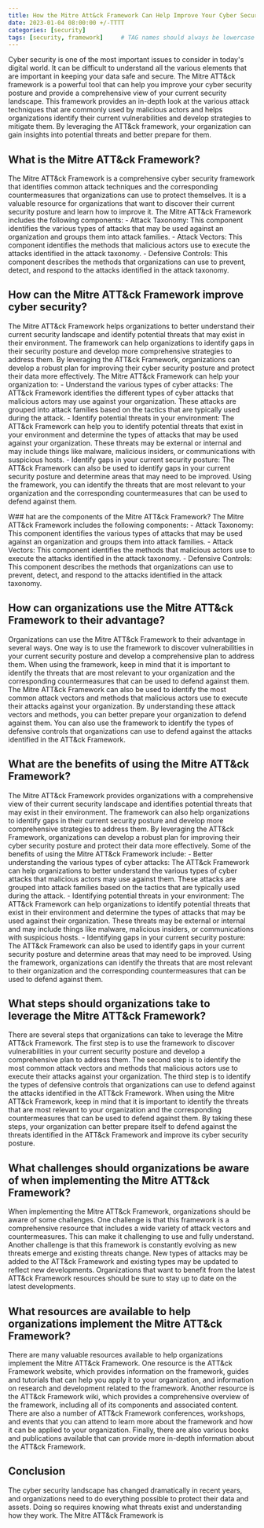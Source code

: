 ```yaml
---
title: How the Mitre Att&ck Framework Can Help Improve Your Cyber Security
date: 2023-01-04 08:00:00 +/-TTTT
categories: [security]
tags: [security, framework]     # TAG names should always be lowercase
---
```


Cyber security is one of the most important issues to consider in today's digital world. It can be difficult to understand all the various elements that are important in keeping your data safe and secure. The Mitre ATT&ck framework is a powerful tool that can help you improve your cyber security posture and provide a comprehensive view of your current security landscape. This framework provides an in-depth look at the various attack techniques that are commonly used by malicious actors and helps organizations identify their current vulnerabilities and develop strategies to mitigate them. By leveraging the ATT&ck framework, your organization can gain insights into potential threats and better prepare for them.

## What is the Mitre ATT&ck Framework?
The Mitre ATT&ck Framework is a comprehensive cyber security framework that identifies common attack techniques and the corresponding countermeasures that organizations can use to protect themselves. It is a valuable resource for organizations that want to discover their current security posture and learn how to improve it. The Mitre ATT&ck Framework includes the following components: - Attack Taxonomy: This component identifies the various types of attacks that may be used against an organization and groups them into attack families. - Attack Vectors: This component identifies the methods that malicious actors use to execute the attacks identified in the attack taxonomy. - Defensive Controls: This component describes the methods that organizations can use to prevent, detect, and respond to the attacks identified in the attack taxonomy.

## How can the Mitre ATT&ck Framework improve cyber security?
The Mitre ATT&ck Framework helps organizations to better understand their current security landscape and identify potential threats that may exist in their environment. The framework can help organizations to identify gaps in their security posture and develop more comprehensive strategies to address them. By leveraging the ATT&ck Framework, organizations can develop a robust plan for improving their cyber security posture and protect their data more effectively. The Mitre ATT&ck Framework can help your organization to: - Understand the various types of cyber attacks: The ATT&ck Framework identifies the different types of cyber attacks that malicious actors may use against your organization. These attacks are grouped into attack families based on the tactics that are typically used during the attack. - Identify potential threats in your environment: The ATT&ck Framework can help you to identify potential threats that exist in your environment and determine the types of attacks that may be used against your organization. These threats may be external or internal and may include things like malware, malicious insiders, or communications with suspicious hosts. - Identify gaps in your current security posture: The ATT&ck Framework can also be used to identify gaps in your current security posture and determine areas that may need to be improved. Using the framework, you can identify the threats that are most relevant to your organization and the corresponding countermeasures that can be used to defend against them.

W## hat are the components of the Mitre ATT&ck Framework?
The Mitre ATT&ck Framework includes the following components: - Attack Taxonomy: This component identifies the various types of attacks that may be used against an organization and groups them into attack families. - Attack Vectors: This component identifies the methods that malicious actors use to execute the attacks identified in the attack taxonomy. - Defensive Controls: This component describes the methods that organizations can use to prevent, detect, and respond to the attacks identified in the attack taxonomy.

## How can organizations use the Mitre ATT&ck Framework to their advantage?
Organizations can use the Mitre ATT&ck Framework to their advantage in several ways. One way is to use the framework to discover vulnerabilities in your current security posture and develop a comprehensive plan to address them. When using the framework, keep in mind that it is important to identify the threats that are most relevant to your organization and the corresponding countermeasures that can be used to defend against them. The Mitre ATT&ck Framework can also be used to identify the most common attack vectors and methods that malicious actors use to execute their attacks against your organization. By understanding these attack vectors and methods, you can better prepare your organization to defend against them. You can also use the framework to identify the types of defensive controls that organizations can use to defend against the attacks identified in the ATT&ck Framework.

## What are the benefits of using the Mitre ATT&ck Framework?
The Mitre ATT&ck Framework provides organizations with a comprehensive view of their current security landscape and identifies potential threats that may exist in their environment. The framework can also help organizations to identify gaps in their current security posture and develop more comprehensive strategies to address them. By leveraging the ATT&ck Framework, organizations can develop a robust plan for improving their cyber security posture and protect their data more effectively. Some of the benefits of using the Mitre ATT&ck Framework include: - Better understanding the various types of cyber attacks: The ATT&ck Framework can help organizations to better understand the various types of cyber attacks that malicious actors may use against them. These attacks are grouped into attack families based on the tactics that are typically used during the attack. - Identifying potential threats in your environment: The ATT&ck Framework can help organizations to identify potential threats that exist in their environment and determine the types of attacks that may be used against their organization. These threats may be external or internal and may include things like malware, malicious insiders, or communications with suspicious hosts. - Identifying gaps in your current security posture: The ATT&ck Framework can also be used to identify gaps in your current security posture and determine areas that may need to be improved. Using the framework, organizations can identify the threats that are most relevant to their organization and the corresponding countermeasures that can be used to defend against them.

## What steps should organizations take to leverage the Mitre ATT&ck Framework?
There are several steps that organizations can take to leverage the Mitre ATT&ck Framework. The first step is to use the framework to discover vulnerabilities in your current security posture and develop a comprehensive plan to address them. The second step is to identify the most common attack vectors and methods that malicious actors use to execute their attacks against your organization. The third step is to identify the types of defensive controls that organizations can use to defend against the attacks identified in the ATT&ck Framework. When using the Mitre ATT&ck Framework, keep in mind that it is important to identify the threats that are most relevant to your organization and the corresponding countermeasures that can be used to defend against them. By taking these steps, your organization can better prepare itself to defend against the threats identified in the ATT&ck Framework and improve its cyber security posture.

## What challenges should organizations be aware of when implementing the Mitre ATT&ck Framework?
When implementing the Mitre ATT&ck Framework, organizations should be aware of some challenges. One challenge is that this framework is a comprehensive resource that includes a wide variety of attack vectors and countermeasures. This can make it challenging to use and fully understand. Another challenge is that this framework is constantly evolving as new threats emerge and existing threats change. New types of attacks may be added to the ATT&ck Framework and existing types may be updated to reflect new developments. Organizations that want to benefit from the latest ATT&ck Framework resources should be sure to stay up to date on the latest developments.

## What resources are available to help organizations implement the Mitre ATT&ck Framework?
There are many valuable resources available to help organizations implement the Mitre ATT&ck Framework. One resource is the ATT&ck Framework website, which provides information on the framework, guides and tutorials that can help you apply it to your organization, and information on research and development related to the framework. Another resource is the ATT&ck Framework wiki, which provides a comprehensive overview of the framework, including all of its components and associated content. There are also a number of ATT&ck Framework conferences, workshops, and events that you can attend to learn more about the framework and how it can be applied to your organization. Finally, there are also various books and publications available that can provide more in-depth information about the ATT&ck Framework.

## Conclusion
The cyber security landscape has changed dramatically in recent years, and organizations need to do everything possible to protect their data and assets. Doing so requires knowing what threats exist and understanding how they work. The Mitre ATT&ck Framework is
